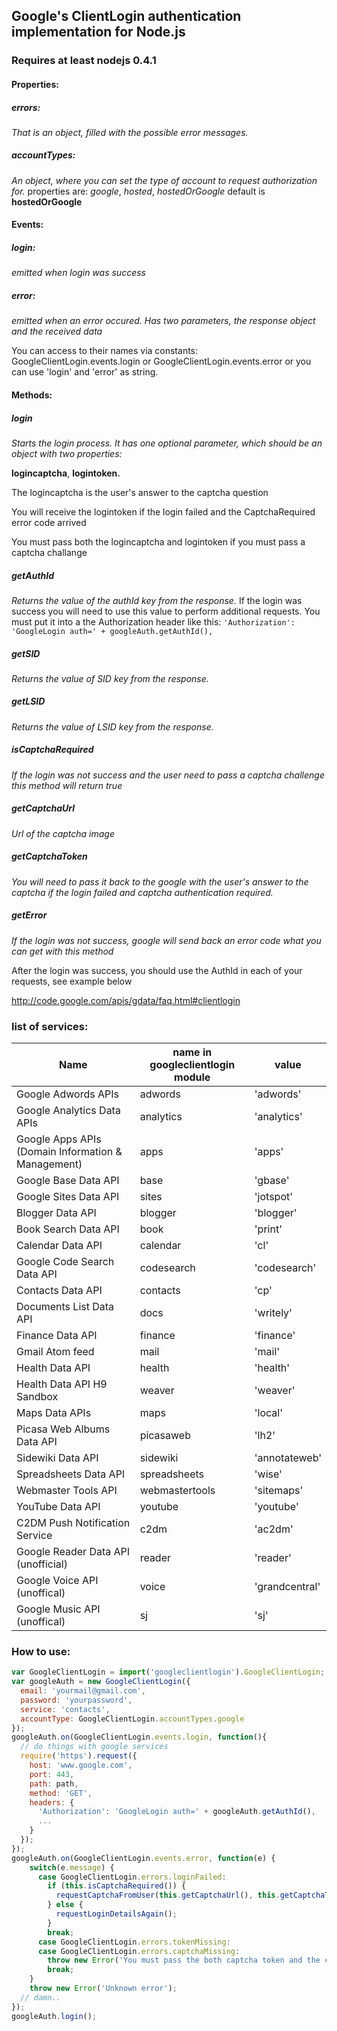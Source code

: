 ## Google's ClientLogin authentication implementation for Node.js

### Requires at least nodejs 0.4.1

#### Properties:
##### errors:
_That is an object, filled with the possible error messages._
##### accountTypes:
_An object, where you can set the type of account to request authorization for._
properties are: _google_, _hosted_, _hostedOrGoogle_ default is __hostedOrGoogle__

#### Events:
##### login:
_emitted when login was success_
##### error:
_emitted when an error occured. Has two parameters, the response object and the received data_

You can access to their names via constants: GoogleClientLogin.events.login or
GoogleClientLogin.events.error or you can use 'login' and 'error' as string.

#### Methods:
##### login
_Starts the login process. It has one optional parameter, which should be an object with two properties:_

__logincaptcha__, __logintoken.__

The logincaptcha is the user's answer to the captcha question

You will receive the logintoken if the login failed and the CaptchaRequired error code arrived

You must pass both the logincaptcha and logintoken if you must pass a captcha challange

##### getAuthId
_Returns the value of the authId key from the response._ If the login was success you will need to use this value to perform additional requests. You must put it into a the Authorization header like this:
  ```'Authorization': 'GoogleLogin auth=' + googleAuth.getAuthId(),```

##### getSID
_Returns the value of SID key from the response._

##### getLSID
_Returns the value of LSID key from the response._

##### isCaptchaRequired
_If the login was not success and the user need to pass a captcha challenge this method will return true_

##### getCaptchaUrl
_Url of the captcha image_

##### getCaptchaToken
_You will need to pass it back to the google with the user's answer to the captcha if the login failed and captcha authentication required._

##### getError
_If the login was not success, google will send back an error code what you can get with this method_


After the login was success, you should use the AuthId in each of your requests, see example below

http://code.google.com/apis/gdata/faq.html#clientlogin

### list of services:

Name                                               |name in googleclientlogin module |value
---------------------------------------------------|---------------------------------|---------------
Google Adwords APIs                                |adwords                          |'adwords'
Google Analytics Data APIs                         |analytics                        |'analytics'
Google Apps APIs (Domain Information & Management) |apps                             |'apps'
Google Base Data API                               |base                             |'gbase'
Google Sites Data API                              |sites                            |'jotspot'
Blogger Data API                                   |blogger                          |'blogger'
Book Search Data API                               |book                             |'print'
Calendar Data API                                  |calendar                         |'cl'
Google Code Search Data API                        |codesearch                       |'codesearch'
Contacts Data API                                  |contacts                         |'cp'
Documents List Data API                            |docs                             |'writely'
Finance Data API                                   |finance                          |'finance'
Gmail Atom feed                                    |mail                             |'mail'
Health Data API                                    |health                           |'health'
Health Data API H9 Sandbox                         |weaver                           |'weaver'
Maps Data APIs                                     |maps                             |'local'
Picasa Web Albums Data API                         |picasaweb                        |'lh2'
Sidewiki Data API                                  |sidewiki                         |'annotateweb'
Spreadsheets Data API                              |spreadsheets                     |'wise'
Webmaster Tools API                                |webmastertools                   |'sitemaps'
YouTube Data API                                   |youtube                          |'youtube'
C2DM Push Notification Service                     |c2dm                             |'ac2dm'
Google Reader Data API (unofficial)                |reader                           |'reader'
Google Voice API (unoffical)                       |voice                            |'grandcentral'
Google Music API (unoffical)                       |sj                               |'sj'


### How to use:

```javascript
var GoogleClientLogin = import('googleclientlogin').GoogleClientLogin;
var googleAuth = new GoogleClientLogin({
  email: 'yourmail@gmail.com',
  password: 'yourpassword',
  service: 'contacts',
  accountType: GoogleClientLogin.accountTypes.google
});
googleAuth.on(GoogleClientLogin.events.login, function(){
  // do things with google services
  require('https').request({
    host: 'www.google.com',
    port: 443,
    path: path,
    method: 'GET',
    headers: {
      'Authorization': 'GoogleLogin auth=' + googleAuth.getAuthId(),
      ...
    }
  });
});
googleAuth.on(GoogleClientLogin.events.error, function(e) {
    switch(e.message) {
      case GoogleClientLogin.errors.loginFailed:
        if (this.isCaptchaRequired()) {
          requestCaptchaFromUser(this.getCaptchaUrl(), this.getCaptchaToken());
        } else {
          requestLoginDetailsAgain();
        }
        break;
      case GoogleClientLogin.errors.tokenMissing:
      case GoogleClientLogin.errors.captchaMissing:
        throw new Error('You must pass the both captcha token and the captcha')
        break;
    }
    throw new Error('Unknown error');
  // damn..
});
googleAuth.login();
```
